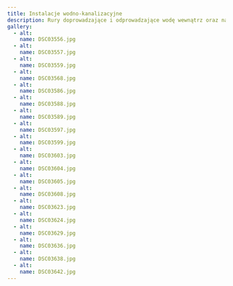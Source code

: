 ```yaml
---
title: Instalacje wodno-kanalizacyjne
description: Rury doprowadzające i odprowadzające wodę wewnątrz oraz na zewnątrz budynku.
gallery:
  - alt:
    name: DSC03556.jpg
  - alt:
    name: DSC03557.jpg
  - alt:
    name: DSC03559.jpg
  - alt:
    name: DSC03568.jpg
  - alt:
    name: DSC03586.jpg
  - alt:
    name: DSC03588.jpg
  - alt:
    name: DSC03589.jpg
  - alt:
    name: DSC03597.jpg
  - alt:
    name: DSC03599.jpg
  - alt:
    name: DSC03603.jpg
  - alt:
    name: DSC03604.jpg
  - alt:
    name: DSC03605.jpg
  - alt:
    name: DSC03608.jpg
  - alt:
    name: DSC03623.jpg
  - alt:
    name: DSC03624.jpg
  - alt:
    name: DSC03629.jpg
  - alt:
    name: DSC03636.jpg
  - alt:
    name: DSC03638.jpg
  - alt:
    name: DSC03642.jpg
---
```

